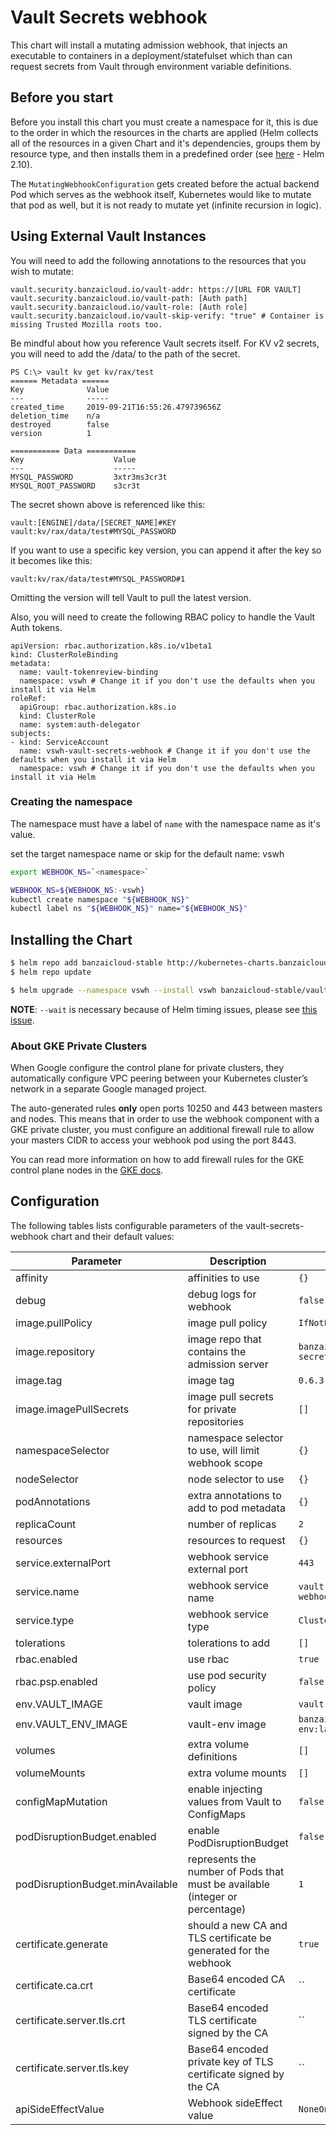 # Vault Secrets webhook

This chart will install a mutating admission webhook, that injects an executable to containers in a deployment/statefulset which than can request secrets from Vault through environment variable definitions.

## Before you start

Before you install this chart you must create a namespace for it, this is due to the order in which the resources in the charts are applied (Helm collects all of the resources in a given Chart and it's dependencies, groups them by resource type, and then installs them in a predefined order (see [here](https://github.com/helm/helm/blob/release-2.10/pkg/tiller/kind_sorter.go#L29) - Helm 2.10).

The `MutatingWebhookConfiguration` gets created before the actual backend Pod which serves as the webhook itself, Kubernetes would like to mutate that pod as well, but it is not ready to mutate yet (infinite recursion in logic).

## Using External Vault Instances

You will need to add the following annotations to the resources that you wish to mutate:

```
vault.security.banzaicloud.io/vault-addr: https://[URL FOR VAULT]
vault.security.banzaicloud.io/vault-path: [Auth path]
vault.security.banzaicloud.io/vault-role: [Auth role]
vault.security.banzaicloud.io/vault-skip-verify: "true" # Container is missing Trusted Mozilla roots too.
```

Be mindful about how you reference Vault secrets itself. For KV v2 secrets, you will need to add the /data/ to the path of the secret.

```
PS C:\> vault kv get kv/rax/test
====== Metadata ======
Key              Value
---              -----
created_time     2019-09-21T16:55:26.479739656Z
deletion_time    n/a
destroyed        false
version          1

=========== Data ===========
Key                    Value
---                    -----
MYSQL_PASSWORD         3xtr3ms3cr3t
MYSQL_ROOT_PASSWORD    s3cr3t
```

The secret shown above is referenced like this:

```
vault:[ENGINE]/data/[SECRET_NAME]#KEY
vault:kv/rax/data/test#MYSQL_PASSWORD
```

If you want to use a specific key version, you can append it after the key so it becomes like this:

`vault:kv/rax/data/test#MYSQL_PASSWORD#1`

Omitting the version will tell Vault to pull the latest version.

Also, you will need to create the following RBAC policy to handle the Vault Auth tokens.

```
apiVersion: rbac.authorization.k8s.io/v1beta1
kind: ClusterRoleBinding
metadata:
  name: vault-tokenreview-binding
  namespace: vswh # Change it if you don't use the defaults when you install it via Helm
roleRef:
  apiGroup: rbac.authorization.k8s.io
  kind: ClusterRole
  name: system:auth-delegator
subjects:
- kind: ServiceAccount
  name: vswh-vault-secrets-webhook # Change it if you don't use the defaults when you install it via Helm
  namespace: vswh # Change it if you don't use the defaults when you install it via Helm
```

### Creating the namespace

The namespace must have a label of `name` with the namespace name as it's value.

set the target namespace name or skip for the default name: vswh

```bash
export WEBHOOK_NS=`<namespace>`
```

```bash
WEBHOOK_NS=${WEBHOOK_NS:-vswh}
kubectl create namespace "${WEBHOOK_NS}"
kubectl label ns "${WEBHOOK_NS}" name="${WEBHOOK_NS}"
```

## Installing the Chart

```bash
$ helm repo add banzaicloud-stable http://kubernetes-charts.banzaicloud.com/branch/master
$ helm repo update
```

```bash
$ helm upgrade --namespace vswh --install vswh banzaicloud-stable/vault-secrets-webhook --wait
```

**NOTE**: `--wait` is necessary because of Helm timing issues, please see [this issue](https://github.com/banzaicloud/banzai-charts/issues/888).

### About GKE Private Clusters

When Google configure the control plane for private clusters, they automatically configure VPC peering between your Kubernetes cluster’s network in a separate Google managed project.

The auto-generated rules **only** open ports 10250 and 443 between masters and nodes. This means that in order to use the webhook component with a GKE private cluster, you must configure an additional firewall rule to allow your masters CIDR to access your webhook pod using the port 8443.

You can read more information on how to add firewall rules for the GKE control plane nodes in the [GKE docs](https://cloud.google.com/kubernetes-engine/docs/how-to/private-clusters#add_firewall_rules).

## Configuration

The following tables lists configurable parameters of the vault-secrets-webhook chart and their default values:

| Parameter                        | Description                                                                  | Default                             |
|----------------------------------|------------------------------------------------------------------------------|-------------------------------------|
| affinity                         | affinities to use                                                            | `{}`                                |
| debug                            | debug logs for webhook                                                       | `false`                             |
| image.pullPolicy                 | image pull policy                                                            | `IfNotPresent`                      |
| image.repository                 | image repo that contains the admission server                                | `banzaicloud/vault-secrets-webhook` |
| image.tag                        | image tag                                                                    | `0.6.3`                             |
| image.imagePullSecrets           | image pull secrets for private repositories                                  | `[]`                                |
| namespaceSelector                | namespace selector to use, will limit webhook scope                          | `{}`                                |
| nodeSelector                     | node selector to use                                                         | `{}`                                |
| podAnnotations                   | extra annotations to add to pod metadata                                     | `{}`                                |
| replicaCount                     | number of replicas                                                           | `2`                                 |
| resources                        | resources to request                                                         | `{}`                                |
| service.externalPort             | webhook service external port                                                | `443`                               |
| service.name                     | webhook service name                                                         | `vault-secrets-webhook`             |
| service.type                     | webhook service type                                                         | `ClusterIP`                         |
| tolerations                      | tolerations to add                                                           | `[]`                                |
| rbac.enabled                     | use rbac                                                                     | `true`                              |
| rbac.psp.enabled                 | use pod security policy                                                      | `false`                             |
| env.VAULT_IMAGE                  | vault image                                                                  | `vault:latest`                      |
| env.VAULT_ENV_IMAGE              | vault-env image                                                              | `banzaicloud/vault-env:latest`      |
| volumes                          | extra volume definitions                                                     | `[]`                                |
| volumeMounts                     | extra volume mounts                                                          | `[]`                                |
| configMapMutation                | enable injecting values from Vault to ConfigMaps                             | `false`                             |
| podDisruptionBudget.enabled      | enable PodDisruptionBudget                                                   | `false`                             |
| podDisruptionBudget.minAvailable | represents the number of Pods that must be available (integer or percentage) | `1`                                 |
| certificate.generate             | should a new CA and TLS certificate be generated for the webhook             | `true`                              |
| certificate.ca.crt               | Base64 encoded CA certificate                                                | ``                                  |
| certificate.server.tls.crt       | Base64 encoded TLS certificate signed by the CA                              | ``                                  |
| certificate.server.tls.key       | Base64 encoded  private key of TLS certificate signed by the CA              | ``                                  |
| apiSideEffectValue               | Webhook sideEffect value                                                     | `NoneOnDryRun`                      |

